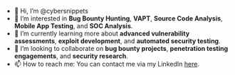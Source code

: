 - 👋 Hi, I’m @cybersnippets
- 👀 I’m interested in **Bug Bounty Hunting**, **VAPT**, **Source Code Analysis**, **Mobile App Testing**, and **SOC Analysis**.
- 🌱 I’m currently learning more about **advanced vulnerability assessments**, **exploit development**, and **automated security testing**.
- 💞️ I’m looking to collaborate on **bug bounty projects**, **penetration testing engagements**, and **security research**.
- 📫 How to reach me: You can contact me via my LinkedIn [here](https://www.linkedin.com/in/sakthivel-murugan-ba3b2a1b7/).

<!---
cybersnippets/cybersnippets is a ✨ special ✨ repository because its `README.md` (this file) appears on your GitHub profile.
You can click the Preview link to take a look at your changes.
--->

